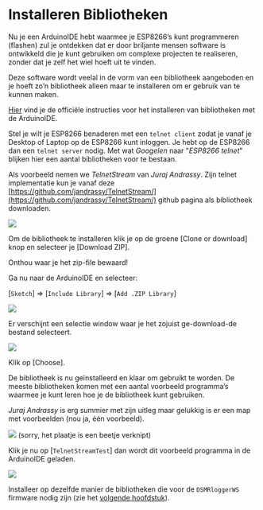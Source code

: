 # Installeren Bibliotheken

Nu je een ArduinoIDE hebt waarmee je ESP8266’s kunt programmeren \(flashen\) zul je ontdekken dat er door briljante mensen software is ontwikkeld die je kunt gebruiken om complexe projecten te realiseren, zonder dat je zelf het wiel hoeft uit te vinden.

Deze software wordt veelal in de vorm van een bibliotheek aangeboden en je hoeft zo’n bibliotheek alleen maar te installeren om er gebruik van te kunnen maken.

[Hier](https://www.arduino.cc/en/guide/libraries) vind je de officiële instructies voor het installeren van bibliotheken met de ArduinoIDE.

Stel je wilt je ESP8266 benaderen met een `telnet client` zodat je vanaf je Desktop of Laptop op de ESP8266 kunt inloggen. Je hebt op de ESP8266 dan een `telnet server` nodig. Met wat _Googelen_ naar "_ESP8266 telnet_" blijken hier een aantal bibliotheken voor te bestaan.

Als voorbeeld nemen we _TelnetStream_ van _Juraj Andrassy_. Zijn telnet implementatie kun je vanaf deze [https://github.com/jandrassy/TelnetStream/](https://github.com/jandrassy/TelnetStream/) github pagina als bibliotheek downloaden.

![](https://mrwheel.github.io/DSMRloggerWS/img/DownloadTelnet.png)

Om de bibliotheek te installeren klik je op de groene \[Clone or download\] knop en selecteer je \[Download ZIP\].

Onthou waar je het zip-file bewaard!

Ga nu naar de ArduinoIDE en selecteer:

\[`Sketch`\] =&gt; \[`Include Library`\] =&gt; \[`Add .ZIP Library`\]

![](https://mrwheel.github.io/DSMRloggerWS/img/IDE_Add_Lib_Zip.png)

Er verschijnt een selectie window waar je het zojuist ge-download-de bestand selecteert.

![](https://mrwheel.github.io/DSMRloggerWS/img/IDE_Install_Lib_Zip.png)

Klik op \[Choose\].

De bibliotheek is nu geïnstalleerd en klaar om gebruikt te worden. De meeste bibliotheken komen met een aantal voorbeeld programma’s waarmee je kunt leren hoe je de bibliotheek kunt gebruiken.

_Juraj Andrassy_ is erg summier met zijn uitleg maar gelukkig is er een map met voorbeelden \(nou ja, één voorbeeld\).

![](https://mrwheel.github.io/DSMRloggerWS/img/TelnetExample.png) \(sorry, het plaatje is een beetje verknipt\)

Klik je nu op \[`TelnetStreamTest`\] dan wordt dit voorbeeld programma in de ArduinoIDE geladen.

![](https://mrwheel.github.io/DSMRloggerWS/img/TelnetTestProg.png)

Installeer op dezelfde manier de bibliotheken die voor de `DSMRloggerWS` firmware nodig zijn \(zie het [volgende hoofdstuk](https://mrwheel.github.io/DSMRloggerWS/benodigdeBibliotheken/)\).

